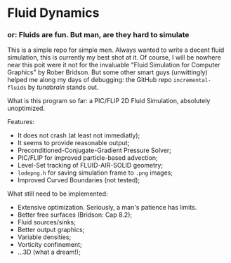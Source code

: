 # Fluid Dynamics
### or: Fluids are fun. But man, are they hard to simulate

This is a simple repo for simple men. Always wanted to write a decent fluid simulation, this is currently my best shot at it.
Of course, I will be nowhere near this poit were it not for the invaluable "Fluid Simulation for Computer Graphics" by Rober Bridson.
But some other smart guys (unwittingly) helped me along my days of debugging: the GitHub repo `incremental-fluids` by *tunabrain* stands out.

What is this program so far: a PIC/FLIP 2D Fluid Simulation, absolutely unoptimized.

Features:

- It does not crash (at least not immediatly);
- It seems to provide reasonable output;
- Preconditioned-Conjugate-Gradient Pressure Solver;
- PIC/FLIP for improved particle-based advection;
- Level-Set tracking of FLUID-AIR-SOLID geometry;
- `lodepng.h` for saving simulation frame to `.png` images;
- Improved Curved Boundaries (not tested);

What still need to be implemented:

- Extensive optimization. Seriously, a man's patience has limits.
- Better free surfaces (Bridson: Cap 8.2);
- Fluid sources/sinks;
- Better output graphics;
- Variable densities;
- Vorticity confinement;
- ...3D (what a dream!);

